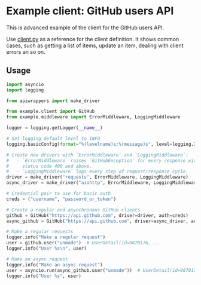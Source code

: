 # Example client: GitHub users API

This is advanced example of the client for the GitHub users API.

Use [client.py](client.py) as a reference for the client definition.
It shows common cases, such as getting a list of items, update an item,
dealing with client errors an so on.

## Usage

```python
import asyncio
import logging

from apiwrappers import make_driver

from example.client import GitHub
from example.middleware import ErrorMiddleware, LoggingMiddleware

logger = logging.getLogger(__name__)

# Set logging default level to INFO
logging.basicConfig(format="%(levelname)s:%(message)s", level=logging.INFO)

# Create new drivers with `ErrorMiddleware` and `LoggingMiddleware`:
#   - `ErrorMiddleware` raises `GitHubException` for every response with
#     status code 400 and above.
#   - `LoggingMiddleware` logs every step of request/response cycle.
driver = make_driver("requests", ErrorMiddleware, LoggingMiddleware)
async_driver = make_driver("aiohttp", ErrorMiddleware, LoggingMiddleware)

# Credential pair to use for basic auth
creds = ("username", "password_or_token")

# Create a regular and asynchronous GitHub clients
github = GitHub("https://api.github.com", driver=driver, auth=creds)
async_github = GitHub("https://api.github.com", driver=async_driver, auth=creds)

# Make a regular requests
logger.info("Make a regular request")
user = github.user("unmade")  # UserDetail(id=9870176, ...
logger.info("User %s\n", user)

# Make an async request
logger.info("Make an async request")
user = asyncio.run(async_github.user("unmade"))  # UserDetail(id=9870176, ...
logger.info("User %s", user)
```

